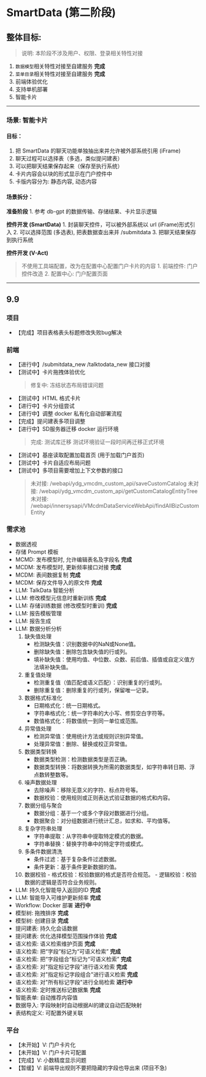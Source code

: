 # SmartData (第二阶段)

## 整体目标:
> 说明: 本阶段不涉及用户、权限、登录相关特性对接
1. `数据模型`相关特性对接至自建服务 **完成**
2. `菜单目录`相关特性对接至自建服务 **完成**
3. 前端体验优化
4. 支持单机部署
5. 智能卡片

-------------------------------------------------------------------------------

### 场景: 智能卡片
   #### 目标：
   1. 把 SmartData 的聊天功能单独抽出来并允许被外部系统引用 (iFrame)
   2. 聊天过程可以选择表（多选，类似提问建表）
   3. 可以把聊天结果保存起来（保存至执行系统）
   4. 卡片内容会以块的形式显示在门户控件中
   5. 卡版内容分为: 静态内容, 动态内容

   #### 场景拆分：
   **准备阶段**
      1. 参考 db-gpt 的数据传输、存储结果、卡片显示逻辑

   **控件开发 (SmartData)**
      1. 封装聊天控件，可以被外部系统以 url (iFrame)形式引入
      2. 可以选择范围 (多选表), 把表数据查出来并 /submitdata
      3. 把聊天结果保存到执行系统

   **控件开发 (V-Act)**
   > 不使用工具端配置，改为在配置中心配置门户卡片的内容
      1. 前端控件: 门户控件改造
      2. 配置中心: 门户配置页面

-------------------------------------------------------------------------------

## 9.9
### 项目
   - 【完成】项目表格表头标题修改失败bug解决
### 前端
   - 【进行中】/submitdata_new /talktodata_new 接口对接
   - 【测试中】卡片拖拽体验优化
      > 修复中: 冻结状态布局错误问题
   - 【测试中】HTML 格式卡片
   - 【进行中】卡片分组尝试
   - 【进行中】调整 docker 私有化自动部署流程
   - 【完成】提问建表多项目调整
   - 【进行中】SD服务器迁移 docker 运行环境
      > 完成: 测试库迁移
      > 测试环境验证一段时间再迁移正式环境
   - 【测试中】基座读取配置加载首页 (用于加载门户首页)
   - 【测试中】卡片自适应布局问题
   - 【测试中】多项目需要增加上下文参数的接口
      > 未对接: /webapi/ydg_vmcdm_custom_api/saveCustomCatalog
      > 未对接: /webapi/ydg_vmcdm_custom_api/getCustomCatalogEntityTree
      > 未对接: /webapi/innersysapi/VMcdmDataServiceWebApi/findAllBizCustomEntity

### 需求池
   - 数据透视
   - 存储 Prompt 模板
   - MCMD: 发布模型时, 允许编辑表名及字段名 **完成**
   - MCDM: 发布模型时, 更新频率接口对接 **完成**
   - MCDM: 表间数据复制 **完成**
   - MCDM: 保存文件导入的原文件 **完成**
   - LLM: TalkData 智能分析
   - LLM: 修改模型元信息时重新训练 **完成**
   - LLM: 存储训练数据 (修改模型时重训) **完成**
   - LLM: 报告模板管理
   - LLM: 报告生成
   - LLM: 数据分析分析
      1. 缺失值处理
         - 检测缺失值：识别数据中的NaN或None值。
         - 删除缺失值：删除包含缺失值的行或列。
         - 填补缺失值：使用均值、中位数、众数、前后值、插值或自定义值方法填补缺失值。
      2. 重复值处理
         - 检测重复值（值匹配或语义匹配）：识别重复的行或列。
         - 删除重复值：删除重复的行或列，保留唯一记录。
      3. 数据格式标准化
         - 日期格式化：统一日期格式。
         - 字符串格式化：统一字符串的大小写、修剪空白字符等。
         - 数值格式化：将数值统一到同一单位或范围。
      4. 异常值处理
         - 检测异常值：使用统计方法或规则识别异常值。
         - 处理异常值：删除、替换或校正异常值。
      5. 数据类型转换
         - 数据类型检测：检测数据类型是否正确。
         - 数据类型转换：将数据转换为所需的数据类型，如字符串转日期、浮点数转整数等。
      6. 噪声数据处理
         - 去除噪声：移除无意义的字符、标点符号等。
         - 数据校验：使用规则或正则表达式验证数据的格式和内容。
      7. 数据分组与聚合
         - 数据分组：基于一个或多个字段对数据进行分组。
         - 数据聚合：对分组数据进行统计汇总，如求和、平均值等。
      8. 复杂字符串处理
         - 字符串提取：从字符串中提取特定模式的数据。
         - 字符串替换：替换字符串中的特定字符或模式。
      9. 多条件数据清洗
         - 条件过滤：基于复杂条件过滤数据。
         - 条件更新：基于条件更新数据的值。
      10. 数据校验
         - 格式校验：校验数据的格式是否符合规范。
         - 逻辑校验：校验数据的逻辑是否符合业务规则。
   - LLM: 持久化智能导入返回的ID **完成**
   - LLM: 智能导入可维护更新频率 **完成**
   - Workflow: Docker 部署 **进行中**
   - 模型树: 拖拽排序 **完成**
   - 模型树: 创建目录 **完成**
   - 提问建表: 持久化会话数据
   - 提问建表: 优化选择模型范围操作体验 **完成**
   - 语义检索: 语义检索维护页面 **完成**
   - 语义检索: 把“字段”标记为“可语义检索” **完成**
   - 语义检索: 把“字段组合”标记为“可语义检索” **完成**
   - 语义检索: 对"指定标记字段"进行语义检索 **完成**
   - 语义检索: 对"指定标记字段组合"进行语义检索 **完成**
   - 语义检索: 对"所有标记字段"进行全局检索 **进行中**
   - 语义检索: 定时推送标记数据集 **完成**
   - 智能表单: 自动推荐内容值
   - 数据导入: 字段映射时自动根据AI的建议自动匹配映射
   - 表结构定义: 可配置外键关联

### 平台
   - 【未开始】V: 门户卡片化
   - 【未开始】V: 门户卡片可配置
   - 【完成】V: 小数精度显示问题
   - 【暂缓】V: 前端导出规则不要把隐藏的字段也导出来 (项目不急)
